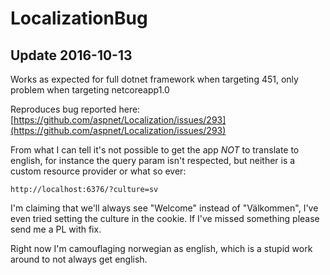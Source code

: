 # LocalizationBug

## Update 2016-10-13
Works as expected for full dotnet framework when targeting 451, only problem when targeting netcoreapp1.0 


Reproduces bug reported here: [https://github.com/aspnet/Localization/issues/293](https://github.com/aspnet/Localization/issues/293)

From what I can tell it's not possible to get the app _NOT_ to translate to english, for instance the query param isn't respected, but neither is a custom resource provider or what so ever:
    
    http://localhost:6376/?culture=sv
    
I'm claiming that we'll always see "Welcome" instead of "Välkommen", I've even tried setting the culture in the cookie. If I've missed something please send me a PL with fix.

Right now I'm camouflaging norwegian as english, which is a stupid work around to not always get english.
